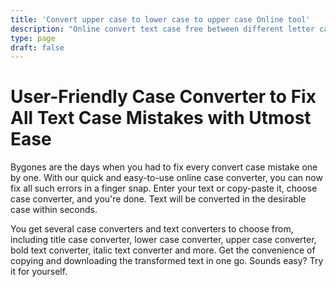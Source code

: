 ```yaml
---
title: 'Convert upper case to lower case to upper case Online tool'
description: "Online convert text case free between different letter cases: lower case, UPPER CASE, Sentence case, Capitalized Case, aLtErNaTiNg cAsE and more"
type: page
draft: false
---
```


# User-Friendly Case Converter to Fix All Text Case Mistakes with Utmost Ease

Bygones are the days when you had to fix every convert case mistake one by one. With our quick and easy-to-use online case converter, you can now fix all such errors in a finger snap. Enter your text or copy-paste it, choose case converter, and you're done. Text will be converted in the desirable case within seconds.

You get several case converters and text converters to choose from, including title case converter, lower case converter, upper case converter, bold text converter, italic text converter and more. Get the convenience of copying and downloading the transformed text in one go. Sounds easy? Try it for yourself. 
